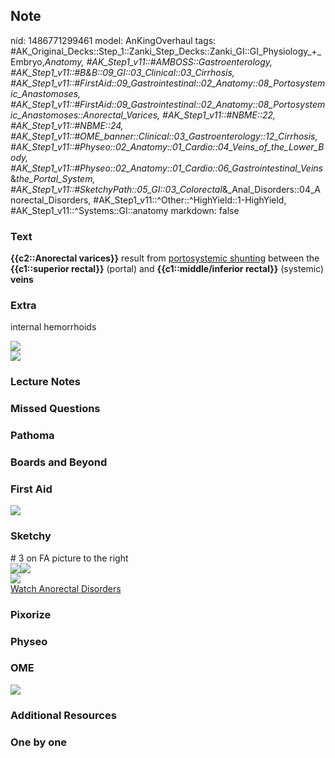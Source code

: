 ## Note
nid: 1486771299461
model: AnKingOverhaul
tags: #AK_Original_Decks::Step_1::Zanki_Step_Decks::Zanki_GI::GI_Physiology_+_Embryo,_Anatomy, #AK_Step1_v11::#AMBOSS::Gastroenterology, #AK_Step1_v11::#B&B::09_GI::03_Clinical::03_Cirrhosis, #AK_Step1_v11::#FirstAid::09_Gastrointestinal::02_Anatomy::08_Portosystemic_Anastomoses, #AK_Step1_v11::#FirstAid::09_Gastrointestinal::02_Anatomy::08_Portosystemic_Anastomoses::Anorectal_Varices, #AK_Step1_v11::#NBME::22, #AK_Step1_v11::#NBME::24, #AK_Step1_v11::#OME_banner::Clinical::03_Gastroenterology::12_Cirrhosis, #AK_Step1_v11::#Physeo::02_Anatomy::01_Cardio::04_Veins_of_the_Lower_Body, #AK_Step1_v11::#Physeo::02_Anatomy::01_Cardio::06_Gastrointestinal_Veins_&_the_Portal_System, #AK_Step1_v11::#SketchyPath::05_GI::03_Colorectal_&_Anal_Disorders::04_Anorectal_Disorders, #AK_Step1_v11::^Other::^HighYield::1-HighYield, #AK_Step1_v11::^Systems::GI::anatomy
markdown: false

### Text
<div>
  <div>
    <b>{{c2::Anorectal varices}}</b> result from <u>portosystemic
    shunting</u> between the <b>{{c1::superior rectal}}</b>
    (portal) and <b>{{c1::middle/inferior rectal}}</b> (systemic)
    <b>veins</b>
  </div>
</div>

### Extra
internal hemorrhoids
<div>
  <img src="paste-462430538825892.jpg">
  <div><img src="paste-462494963335612.jpg"></div>
</div>

### Lecture Notes


### Missed Questions


### Pathoma


### Boards and Beyond


### First Aid
<img src="tmp1uFRCP.png">

### Sketchy
<div>
  # 3 on FA picture to the right
</div>
<div><img src=
"Screen%20Shot%202020-01-15%20at%201.47.16%20PM.JPG"><img src=
"523b31196c555b385199d07227e05f90beae37f4.png"></div>
<div><img src=
"Zoverall%20picture%20(48)_1566160514431.JPG"></div><a href=
"https://dashboard.sketchy.com/study/medical/courses/medical-pathophysiology/units/medical-pathophysiology-gi/videos/medical-pathophysiology-gi-colorectal-and-anal-disorders-anorectal-disorders?utm_source=anki&utm_medium=partnership&utm_campaign=february_update&utm_content=medical">Watch
Anorectal Disorders</a>

### Pixorize


### Physeo


### OME
<div class="ome-widget">
  <a href=
  "https://onlinemeded.org/spa/gastroenterology/cirrhosis/acquire?ref=anki">
  <img src="_OME_AnkiFlashcards_Lesson_6.png"></a>
</div>

### Additional Resources


### One by one

